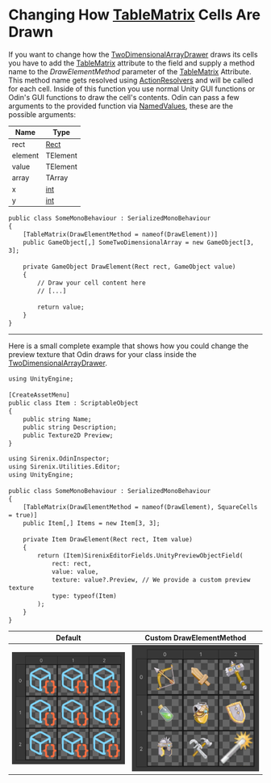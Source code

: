 # Changing How [TableMatrix] Cells Are Drawn

If you want to change how the [TwoDimensionalArrayDrawer] draws its cells you have 
to add the [TableMatrix] attribute to the field and supply a method name to
the *DrawElementMethod* parameter of the [TableMatrix] Attribute. This method name gets resolved using [ActionResolvers]
and will be called for each cell. Inside of this function you use normal Unity GUI
functions or Odin's GUI functions to draw the cell's contents. Odin can pass a few arguments to the provided function
via [NamedValues], these are the possible arguments:

| Name    | Type     |
| ------- | -------- |
| rect    | [Rect]   |
| element | TElement |
| value   | TElement |
| array   | TArray   |
| x       | [int]    |
| y       | [int]    |

```CSharp
public class SomeMonoBehaviour : SerializedMonoBehaviour
{   
    [TableMatrix(DrawElementMethod = nameof(DrawElement))]
    public GameObject[,] SomeTwoDimensionalArray = new GameObject[3, 3];

    private GameObject DrawElement(Rect rect, GameObject value)
    {
        // Draw your cell content here
        // [...]

        return value;
    }  
}
```

---

Here is a small complete example that shows how you could change the preview
texture that Odin draws for your class inside the [TwoDimensionalArrayDrawer].

```CSharp
using UnityEngine;

[CreateAssetMenu]
public class Item : ScriptableObject
{
    public string Name;
    public string Description;
    public Texture2D Preview;
}
```

```CSharp
using Sirenix.OdinInspector;
using Sirenix.Utilities.Editor;
using UnityEngine;

public class SomeMonoBehaviour : SerializedMonoBehaviour
{
    [TableMatrix(DrawElementMethod = nameof(DrawElement), SquareCells = true)]
    public Item[,] Items = new Item[3, 3];

    private Item DrawElement(Rect rect, Item value)
    {
        return (Item)SirenixEditorFields.UnityPreviewObjectField(
            rect: rect,
            value: value,
            texture: value?.Preview, // We provide a custom preview texture
            type: typeof(Item)
        );
    } 
}
```

| Default                              | Custom DrawElementMethod            |
| ------------------------------------ | ----------------------------------- |
| ![](assets/table-matrix-default.png) | ![](assets/table-matrix-custom.png) |









[TwoDimensionalArrayDrawer]: https://www.odininspector.com/documentation/sirenix.odininspector.editor.drawers.twodimensionalarraydrawer-2
[TableMatrix]: https://www.odininspector.com/documentation/sirenix.odininspector.tablematrixattribute
[ActionResolvers]: https://www.odininspector.com/tutorials/value-and-action-resolvers/using-action-resolvers
[NamedValues]: https://www.odininspector.com/tutorials/value-and-action-resolvers/named-values
[Rect]: https://docs.unity3d.com/ScriptReference/Rect.html
[int]: https://docs.microsoft.com/en-us/dotnet/api/system.int32?view=net-5.0